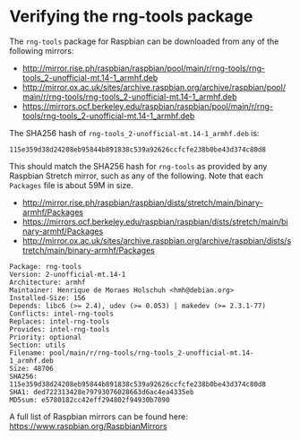 # Verifying the rng-tools package

The `rng-tools` package for Raspbian can be downloaded from any of the following mirrors:

- http://mirror.rise.ph/raspbian/raspbian/pool/main/r/rng-tools/rng-tools_2-unofficial-mt.14-1_armhf.deb
- http://mirror.ox.ac.uk/sites/archive.raspbian.org/archive/raspbian/pool/main/r/rng-tools/rng-tools_2-unofficial-mt.14-1_armhf.deb
- https://mirrors.ocf.berkeley.edu/raspbian/raspbian/pool/main/r/rng-tools/rng-tools_2-unofficial-mt.14-1_armhf.deb


The SHA256 hash of `rng-tools_2-unofficial-mt.14-1_armhf.deb` is:

`115e359d38d24208eb95844b891838c539a92626ccfcfe238b0be43d374c80d8`

This should match the SHA256 hash for `rng-tools` as provided by any Raspbian
Stretch mirror, such as any of the following. Note that each `Packages` file is
about 59M in size.

- http://mirror.rise.ph/raspbian/raspbian/dists/stretch/main/binary-armhf/Packages
- https://mirrors.ocf.berkeley.edu/raspbian/raspbian/dists/stretch/main/binary-armhf/Packages
- http://mirror.ox.ac.uk/sites/archive.raspbian.org/archive/raspbian/dists/stretch/main/binary-armhf/Packages

```
Package: rng-tools
Version: 2-unofficial-mt.14-1
Architecture: armhf
Maintainer: Henrique de Moraes Holschuh <hmh@debian.org>
Installed-Size: 156
Depends: libc6 (>= 2.4), udev (>= 0.053) | makedev (>= 2.3.1-77)
Conflicts: intel-rng-tools
Replaces: intel-rng-tools
Provides: intel-rng-tools
Priority: optional
Section: utils
Filename: pool/main/r/rng-tools/rng-tools_2-unofficial-mt.14-1_armhf.deb
Size: 48706
SHA256: 115e359d38d24208eb95844b891838c539a92626ccfcfe238b0be43d374c80d8
SHA1: ded722313428e79793076028663d6ac4ea4335eb
MD5sum: e5780182cc42eff294802f94930b7090
```

A full list of Raspbian mirrors can be found here: https://www.raspbian.org/RaspbianMirrors
